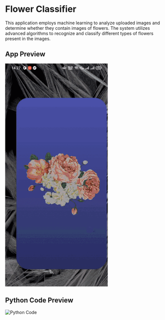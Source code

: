 # Flower Classifier
This application employs machine learning to analyze uploaded images and determine whether they contain images of flowers. The system utilizes advanced algorithms to recognize and classify different types of flowers present in the images.

## App Preview
![Preview](https://github.com/laxitramani/FlowerClassifier/blob/main/assets/images/view.gif)

## Python Code Preview
![Python Code](https://github.com/laxitramani/FlowerClassifier/blob/main/python/generate_tflite.ipynb)
